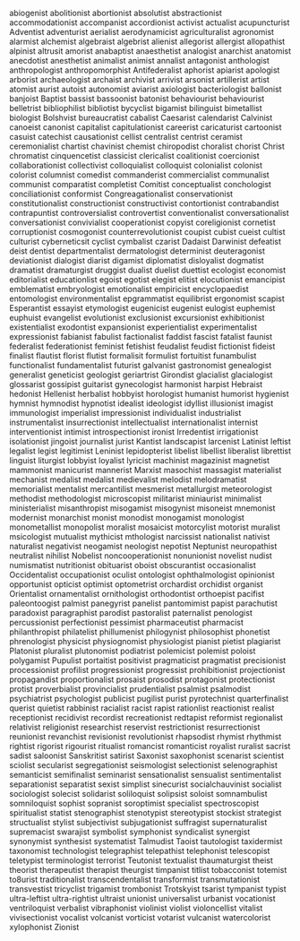 abiogenist
abolitionist
abortionist
absolutist
abstractionist
accommodationist
accompanist
accordionist
activist
actualist
acupuncturist
Adventist
adventurist
aerialist
aerodynamicist
agriculturalist
agronomist
alarmist
alchemist
algebraist
algebrist
alienist
allegorist
allergist
allopathist
alpinist
altrusit
amorist
anabaptist
anaesthetist
analogist
anarchist
anatomist
anecdotist
anesthetist
animalist
animist
annalist
antagonist
anthologist
anthropologist
anthropomorphist
Antifederalist
aphorist
apiarist
apologist
arborist
archaeologist
archaist
archivist
arrivist
arsonist
artillerist
artist
atomist
aurist
autoist
autonomist
aviarist
axiologist
bacteriologist
ballonist
banjoist
Baptist
bassist
bassoonist
batonist
behaviourist
behaviourist
belletrist
bibliophilist
bibliotist
bycyclist
bigamist
bilinguist
bimetallist
biologist
Bolshvist
bureaucratist
cabalist
Caesarist
calendarist
Calvinist
canoeist
canonist
capitalist
capitulationist
careerist
caricaturist
cartoonist
casuist
catechist
causationist
cellist
centralist
centrist
ceramist
ceremonialist
chartist
chavinist
chemist
chiropodist
choralist
chorist
Christ
chromatist
cinquencetist
classicist
clericalist
coalitionist
coercionist
collaborationist
collectivist
colloquialist
colloquist
colonialist
colonist
colorist
columnist
comedist
commanderist
commercialist
communalist
communist
comparatist
completist
Comitist
conceptualist
conchologist
conciliationist
conformist
Congreagationalist
conservationist
constitutionalist
constructionist
constructivist
contortionist
contrabandist
contrapuntist
controversialist
controvertist
conventionalist
conversationalist
conversationist
convivialist
cooperationist
copyist
coreligionist
cornetist
corruptionist
cosmogonist
counterrevolutionist
coupist
cubist
cueist
cultist
culturist
cyberneticsit
cyclist
cymbalist
czarist
Dadaist
Darwinist
defeatist
deist
dentist
departmentalist
dermatologist
determinist
deuteragonist
deviationist
dialogist
diarist
digamist
diplomatist
disloyalist
dogmatist
dramatist
dramaturgist
druggist
dualist
duelist
duettist
ecologist
economist
editorialist
educationlist
egoist
egotist
elegist
elitist
elocutionist
emancipist
emblematist
embryologist
emotionalist
empiricist
encyclopaedist
entomologist
environmentalist
epgrammatist
equilibrist
ergonomist
scapist
Esperantist
essayist
etymologist
eugenicist
eugenist
eulogist
euphemist
euphuist
evangelist
evolutionist
exclusionist
excursionist
exhibitionist
existentialist
exodontist
expansionist
experientialist
experimentalist
expressionist
fabianist
fabulist
factionalist
faddist
fascist
fatalist
faunist
federalist
federationist
feminist
fetishist
feudalist
feudist
fictionist
fideist
finalist
flautist
florist
flutist
formalisit
formulist
fortuitist
funambulist
functionalist
fundamentalist
futurist
galvanist
gastronomist
genealogist
generalist
geneticist
geologist
geriartrist
Girondist
glacialist
glacialogist
glossarist
gossipist
guitarist
gynecologist
harmonist
harpist
Hebraist
hedonist
Hellenist
herbalist
hobbyist
horologist
humanist
humorist
hygienist
hymnist
hymnodist
hypnotist
idealist
ideologist
idyllist
illusionist
imagist
immunologist
imperialist
impressionist
individualist
industrialist
instrumentalist
insurrectionist
intellectualist
internationalist
internist
interventionist
intimist
introspectionist
ironist
Irredentist
irrigationist
isolationist
jingoist
journalist
jurist
Kantist
landscapist
larcenist
Latinist
leftist
legalist
legist
legitimist
Leninist
lepidopterist
libelist
libellist
liberalist
librettist
linguist
liturgist
lobbyist
loyalist
lyricist
machinist
magazinist
magnetist
mammonist
manicurist
mannerist
Marxist
masochist
massagist
materialist
mechanist
medalist
medalist
medievalist
melodist
melodramatist
memorialist
mentalist
mercantilist
mesmerist
metallurgist
meteorologist
methodist
methodologist
microscopist
militarist
miniaurist
minimalist
ministerialist
misanthropist
misogamist
misogynist
misoneist
mnemonist
modernist
monarchist
monist
monodist
monogamist
monologist
monometallist
monopolist
moralist
mosaicist
motorcylist
motorist
muralist
msicologist
mutualist
mythicist
mthologist
narcissist
nationalist
nativist
naturalist
negativist
neogamist
neologist
nepotist
Neptunist
neuropathist
neutralist
nihilist
Nobelist
noncooperationist
nonunionist
novelist
nudist
numismatist
nutritionist
obituarist
oboist
obscurantist
occasionalist
Occidentalist
occupationist
oculist
ontologist
ophthalmologist
opinionist
opportunist
opticist
optimist
optometrist
orchardist
orchidist
organist
Orientalist
ornamentalist
ornithologist
orthodontist
orthoepist
pacifist
paleontoogist
palmist
panegyrist
panelist
pantomimist
papist
parachutist
paradoxist
paragraphist
parodist
pastoralist
paternalist
penologist
percussionist
perfectionist
pessimist
pharmaceutist
pharmacist
philanthropist
philatelist
phillumenist
philogynist
philosophist
phonetist
phrenologist
physicist
physiognomist
physiologist
pianist
pietist
plagiarist
Platonist
pluralist
plutonomist
podiatrist
polemicist
polemist
poloist
polygamist
Pupulist
portaitist
positivist
pragmaticist
pragmatist
precisionist
processionist
profilist
progressionist
progressist
prohibitionist
projectionist
propagandist
proportionalist
prosaist
prosodist
protagonist
protectionist
protist
proverbialist
provincialist
prudentialist
psalmist
psalmodist
psychiatrist
psychologist
publicist
pugilist
purist
pyrotechnist
quarterfinalist
querist
quietist
rabbinist
racialist
racist
rapist
rationlist
reactionist
realist
receptionist
recidivist
recordist
recreationist
redtapist
reformist
regionalist
relativist
religionist
researchist
reservist
restrictionist
resurrectionist
reunionist
revanchist
revisionist
revolutionist
rhapsodist
rhymist
rhythmist
rightist
rigorist
rigourist
ritualist
romancist
romanticist
royalist
ruralist
sacrist
sadist
saloonist
Sanskritist
satirist
Saxonist
saxophonist
scenarist
scientist
sciolist
secularist
segregationist
seismologist
selectionist
selenographist
semanticist
semifinalist
seminarist
sensationalist
sensualist
sentimentalist
separationist
separatist
sexist
simplist
sinecurist
socialchauvinist
socialist
sociologist
solecist
solidarist
soliloquist
solipsist
soloist
somnambulist
somniloquist
sophist
sopranist
soroptimist
specialist
spectroscopist
spiritualist
statist
stenographist
stenotypist
stereotypist
stockist
strategist
structualist
stylist
subjectivist
subjugationist
suffragist
supernaturalist
supremacist
swarajist
symbolist
symphonist
syndicalist
synergist
synonymist
synthesist
systematist
Talmudist
Taoist
tautologist
taxidermist
taxonomist
technologist
telegraphist
telepathist
telephonist
telescopist
teletypist
terminologist
terrorist
Teutonist
textualist
thaumaturgist
theist
theorist
therapeutist
therapist
theurgist
timpanist
titlist
tobacconist
totemist
to8urist
traditionalist
transcendentalist
transformist
transmutationist
transvestist
tricyclist
trigamist
trombonist
Trotskyist
tsarist
tympanist
typist
ultra-leftist
ultra-rightist
ultraist
unionist
universalist
urbanist
vocationist
ventriloquist
verbalist
vibraphonist
violinist
violist
violoncellist
vitalist
vivisectionist
vocalist
volcanist
vorticist
votarist
vulcanist
watercolorist
xylophonist
Zionist










